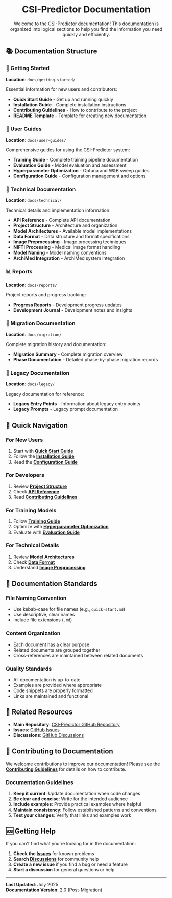 <div align="center">

# CSI-Predictor Documentation

Welcome to the CSI-Predictor documentation! This documentation is organized into logical sections to help you find the information you need quickly and efficiently.

</div>

## 📚 Documentation Structure

### 🚀 Getting Started
**Location**: `docs/getting-started/`

Essential information for new users and contributors:
- **Quick Start Guide** - Get up and running quickly
- **Installation Guide** - Complete installation instructions
- **Contributing Guidelines** - How to contribute to the project
- **README Template** - Template for creating new documentation

### 👥 User Guides
**Location**: `docs/user-guides/`

Comprehensive guides for using the CSI-Predictor system:
- **Training Guide** - Complete training pipeline documentation
- **Evaluation Guide** - Model evaluation and assessment
- **Hyperparameter Optimization** - Optuna and W&B sweep guides
- **Configuration Guide** - Configuration management and options

### 🔧 Technical Documentation
**Location**: `docs/technical/`

Technical details and implementation information:
- **API Reference** - Complete API documentation
- **Project Structure** - Architecture and organization
- **Model Architectures** - Available model implementations
- **Data Format** - Data structure and format specifications
- **Image Preprocessing** - Image processing techniques
- **NIFTI Processing** - Medical image format handling
- **Model Naming** - Model naming conventions
- **ArchiMed Integration** - ArchiMed system integration

### 📊 Reports
**Location**: `docs/reports/`

Project reports and progress tracking:
- **Progress Reports** - Development progress updates
- **Development Journal** - Development notes and insights

### 🔄 Migration Documentation
**Location**: `docs/migration/`

Complete migration history and documentation:
- **Migration Summary** - Complete migration overview
- **Phase Documentation** - Detailed phase-by-phase migration records

### 📜 Legacy Documentation
**Location**: `docs/legacy/`

Legacy documentation for reference:
- **Legacy Entry Points** - Information about legacy entry points
- **Legacy Prompts** - Legacy prompt documentation

## 🎯 Quick Navigation

### For New Users
1. Start with **[Quick Start Guide](getting-started/quick-start.md)**
2. Follow the **[Installation Guide](getting-started/installation.md)**
3. Read the **[Configuration Guide](user-guides/config-guide.md)**

### For Developers
1. Review **[Project Structure](technical/project-structure.md)**
2. Check **[API Reference](technical/api-reference.md)**
3. Read **[Contributing Guidelines](getting-started/contributing.md)**

### For Training Models
1. Follow **[Training Guide](user-guides/training.md)**
2. Optimize with **[Hyperparameter Optimization](user-guides/hyperparameter_optimization.md)**
3. Evaluate with **[Evaluation Guide](user-guides/evaluation.md)**

### For Technical Details
1. Review **[Model Architectures](technical/model-architectures.md)**
2. Check **[Data Format](technical/data-format.md)**
3. Understand **[Image Preprocessing](technical/image-preprocessing.md)**

## 📖 Documentation Standards

### File Naming Convention
- Use kebab-case for file names (e.g., `quick-start.md`)
- Use descriptive, clear names
- Include file extensions (`.md`)

### Content Organization
- Each document has a clear purpose
- Related documents are grouped together
- Cross-references are maintained between related documents

### Quality Standards
- All documentation is up-to-date
- Examples are provided where appropriate
- Code snippets are properly formatted
- Links are maintained and functional

## 🔗 Related Resources

- **Main Repository**: [CSI-Predictor GitHub Repository](https://github.com/your-username/CSI-Predictor)
- **Issues**: [GitHub Issues](https://github.com/your-username/CSI-Predictor/issues)
- **Discussions**: [GitHub Discussions](https://github.com/your-username/CSI-Predictor/discussions)

## 📝 Contributing to Documentation

We welcome contributions to improve our documentation! Please see the **[Contributing Guidelines](getting-started/contributing.md)** for details on how to contribute.

### Documentation Guidelines
1. **Keep it current**: Update documentation when code changes
2. **Be clear and concise**: Write for the intended audience
3. **Include examples**: Provide practical examples where helpful
4. **Maintain consistency**: Follow established patterns and conventions
5. **Test your changes**: Verify that links and examples work

## 🆘 Getting Help

If you can't find what you're looking for in the documentation:

1. **Check the [Issues](https://github.com/your-username/CSI-Predictor/issues)** for known problems
2. **Search [Discussions](https://github.com/your-username/CSI-Predictor/discussions)** for community help
3. **Create a new issue** if you find a bug or need a feature
4. **Start a discussion** for general questions or help

---

**Last Updated**: July 2025  
**Documentation Version**: 2.0 (Post-Migration) 